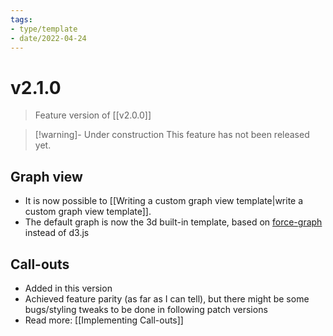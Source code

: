 ```yaml
---
tags:
- type/template
- date/2022-04-24
---
```


# v2.1.0
> Feature version of [[v2.0.0]]

> [!warning]- Under construction
> This feature has not been released yet.

## Graph view
- It is now possible to [[Writing a custom graph view template|write a custom graph view template]].
- The default graph is now the 3d built-in template, based on [force-graph](https://github.com/vasturiano/force-graph) instead of d3.js

## Call-outs
- Added in this version
- Achieved feature parity (as far as I can tell), but there might be some bugs/styling tweaks to be done in following patch versions
- Read more: [[Implementing Call-outs]]
